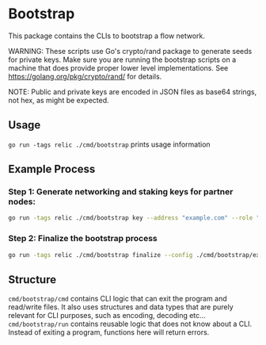 # Bootstrap

This package contains the CLIs to bootstrap a flow network.

WARNING: These scripts use Go's crypto/rand package to generate seeds for private keys. Make sure you are running the bootstrap scripts on a machine that does provide proper lower level implementations. See https://golang.org/pkg/crypto/rand/ for details.

NOTE: Public and private keys are encoded in JSON files as base64 strings, not hex, as might be expected.

## Usage

`go run -tags relic ./cmd/bootstrap` prints usage information

## Example Process

### Step 1: Generate networking and staking keys for partner nodes:

```bash
go run -tags relic ./cmd/bootstrap key --address "example.com" --role "consensus" --networking-seed d69b867d5932037c02a4f44335502138b56722adb07a8379ce6736fe4a0b9192443eb694bb3b7f18e0133d68f55a02a3997d6a163ce36280686cda3eba8524ca --staking-seed 23f2421dbcae62de1954b18bd6f4b96ca0aeeef90ea83d89aa542e727c7be78d0ed9a220b049b482cb3342c0534e429663f44d5d2c03ade73e74812489da884b -o ./bootstrap/partner-node-infos
```

### Step 2: Finalize the bootstrap process
```bash
go run -tags relic ./cmd/bootstrap finalize --config ./cmd/bootstrap/example_files/node-config.json --partner-dir ./cmd/bootstrap/example_files/partner-node-infos --partner-stakes ./cmd/bootstrap/example_files/partner-stakes.json
```

## Structure

`cmd/bootstrap/cmd` contains CLI logic that can exit the program and read/write files. It also uses structures and data types that are purely relevant for CLI purposes, such as encoding, decoding etc...
`cmd/bootstrap/run` contains reusable logic that does not know about a CLI. Instead of exiting a program, functions here will return errors.
